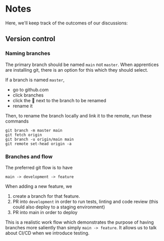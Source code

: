 # Notes

Here, we'll keep track of the outcomes of our discussions:

## Version control

### Naming branches

The primary branch should be named `main` not `master`. When apprentices are installing git, there is an option for this which they should select.

If a branch is named `master`,
 - go to github.com
 - click branches
 - click the :pencil: next to the branch to be renamed
 - rename it

Then, to rename the branch locally and link it to the remote, run these commands
```
git branch -m master main
git fetch origin
git branch -u origin/main main
git remote set-head origin -a
```

### Branches and flow

The preferred git flow is to have
```
main -> development -> feature
```
When adding a new feature, we
 1. create a branch for that feature.
 2. PR into `development` in order to run tests, linting and code review (this could also deploy to a staging environment)
 3. PR into main in order to deploy

This is a realistic work flow which demonstrates the purpose of having branches more saliently than simply `main -> feature`. It allows us to talk about CI/CD when we introduce testing.
